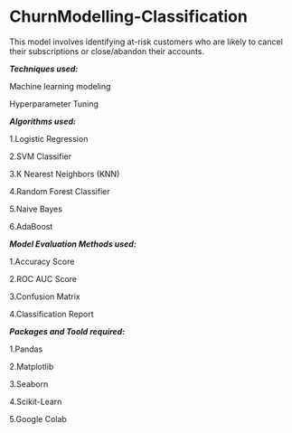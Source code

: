 # ChurnModelling-Classification

This model involves identifying at-risk customers who are likely to cancel their subscriptions or close/abandon their accounts.




***Techniques used:***

Machine learning modeling

Hyperparameter Tuning



***Algorithms used:***

1.Logistic Regression

2.SVM Classifier

3.K Nearest Neighbors (KNN)

4.Random Forest Classifier

5.Naive Bayes

6.AdaBoost



***Model Evaluation Methods used:***

1.Accuracy Score

2.ROC AUC Score

3.Confusion Matrix

4.Classification Report



***Packages and Toold required:***

1.Pandas

2.Matplotlib

3.Seaborn

4.Scikit-Learn

5.Google Colab

